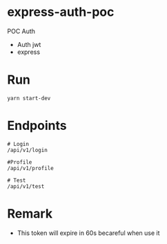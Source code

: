 # express-auth-poc
POC Auth
- Auth jwt
- express


# Run
```
yarn start-dev
```

# Endpoints
```
# Login
/api/v1/login

#Profile
/api/v1/profile

# Test
/api/v1/test
```

# Remark
- This token will expire in 60s becareful when use it
